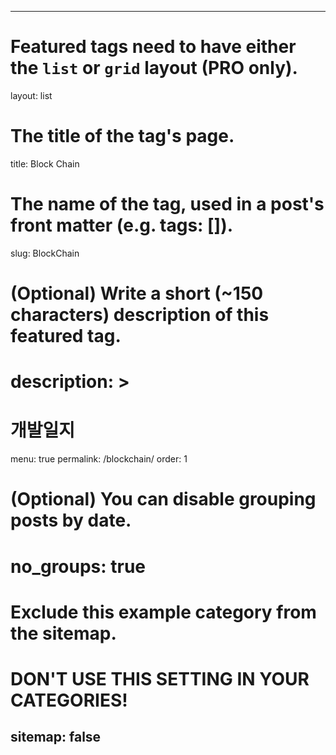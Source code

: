 ---

# Featured tags need to have either the `list` or `grid` layout (PRO only).
layout: list

# The title of the tag's page.
title: Block Chain

# The name of the tag, used in a post's front matter (e.g. tags: [<slug>]).
slug: BlockChain

# (Optional) Write a short (~150 characters) description of this featured tag.
# description: >
#     개발일지

menu: true
permalink: /blockchain/
order: 1
# (Optional) You can disable grouping posts by date.
# no_groups: true

# Exclude this example category from the sitemap.
# DON'T USE THIS SETTING IN YOUR CATEGORIES!
sitemap: false
---